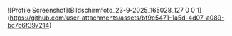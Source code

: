 ![Profile Screenshot](Bildschirmfoto_23-9-2025_165028_127 0 0 1](https://github.com/user-attachments/assets/bf9e5471-1a5d-4d07-a089-bc7c6f397214)
